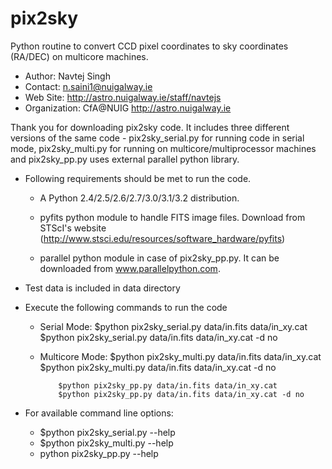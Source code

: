 pix2sky
=======

Python routine to convert CCD pixel coordinates to sky coordinates (RA/DEC) on multicore machines.

- Author:       Navtej Singh
- Contact:      n.saini1@nuigalway.ie
- Web Site:     http://astro.nuigalway.ie/staff/navtejs
- Organization: CfA@NUIG <http://astro.nuigalway.ie>

Thank you for downloading pix2sky code. It includes three different versions of the same code - pix2sky_serial.py for running code in serial mode, pix2sky_multi.py for running on multicore/multiprocessor machines and pix2sky_pp.py uses external parallel python library.


- Following requirements should be met to run the code.

    + A Python 2.4/2.5/2.6/2.7/3.0/3.1/3.2 distribution.

    + pyfits python module to handle FITS image files. Download from STScI's
      website (http://www.stsci.edu/resources/software_hardware/pyfits)
 
    + parallel python module in case of pix2sky_pp.py. It can be downloaded
      from www.parallelpython.com.

- Test data is included in data directory


- Execute the following commands to run the code

    + Serial Mode: 
              $python pix2sky_serial.py data/in.fits data/in_xy.cat
              $python pix2sky_serial.py data/in.fits data/in_xy.cat -d no  

    + Multicore Mode: 
              $python pix2sky_multi.py data/in.fits data/in_xy.cat
              $python pix2sky_multi.py data/in.fits data/in_xy.cat -d no

              $python pix2sky_pp.py data/in.fits data/in_xy.cat         
              $python pix2sky_pp.py data/in.fits data/in_xy.cat -d no
    
- For available command line options:

    + $python pix2sky_serial.py --help
    + $python pix2sky_multi.py --help
    + python pix2sky_pp.py --help   

